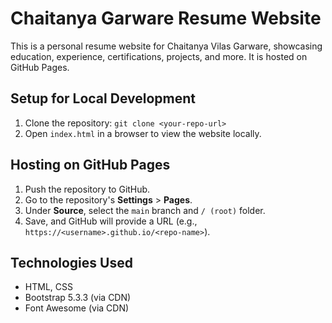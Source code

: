 # Chaitanya Garware Resume Website

This is a personal resume website for Chaitanya Vilas Garware, showcasing education, experience, certifications, projects, and more. It is hosted on GitHub Pages.

## Setup for Local Development
1. Clone the repository: `git clone <your-repo-url>`
2. Open `index.html` in a browser to view the website locally.

## Hosting on GitHub Pages
1. Push the repository to GitHub.
2. Go to the repository's **Settings** > **Pages**.
3. Under **Source**, select the `main` branch and `/ (root)` folder.
4. Save, and GitHub will provide a URL (e.g., `https://<username>.github.io/<repo-name>`).

## Technologies Used
- HTML, CSS
- Bootstrap 5.3.3 (via CDN)
- Font Awesome (via CDN)
